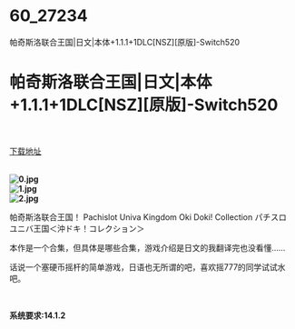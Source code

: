 # 60_27234
帕奇斯洛联合王国|日文|本体+1.1.1+1DLC[NSZ][原版]-Switch520
# 帕奇斯洛联合王国|日文|本体+1.1.1+1DLC[NSZ][原版]-Switch520
 <br/></br>
[下载地址](https://www.switch520.cc/article/27234 "下载地址")
<br/></br>

<p><strong><img title="0.jpg" src="https://www.switch520.cc/muke_img/2022_02_18_7d42482ee8a8a.jpg" alt="0.jpg"></strong><br>
<strong><img title="1.jpg" src="https://www.switch520.cc/muke_img/2022_02_18_fc8d82c39fd2f.jpg" alt="1.jpg"></strong><br>
<strong><img title="2.jpg" src="https://www.switch520.cc/muke_img/2022_02_18_397118e2c8cec.jpg" alt="2.jpg">&nbsp;</strong></p>
<p>帕奇斯洛联合王国！ Pachislot Univa Kingdom Oki Doki! Collection パチスロ ユニバ王国＜沖ドキ！コレクション＞</p>
<p>本作是一个合集，但具体是哪些合集，游戏介绍是日文的我翻译完也没看懂……</p>
<p>话说一个塞硬币摇杆的简单游戏，日语也无所谓的吧，喜欢摇777的同学试试水吧。</p>
<p>&nbsp;</p>
<p><strong>系统要求:14.1.2</strong></p>



